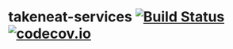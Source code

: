 # takeneat-services [![Build Status](https://travis-ci.org/takeneat/takeneat-services.svg?branch=master)](https://travis-ci.org/takeneat/takeneat-services) [![codecov.io](https://codecov.io/github/takeneat/takeneat-services/coverage.svg?branch=master)](https://codecov.io/github/takeneat/takeneat-services?branch=master)

